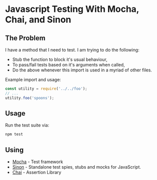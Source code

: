 # Javascript Testing With Mocha, Chai, and Sinon

## The Problem

I have a method that I need to test. I am trying to do the following:

- Stub the function to block it's usual behaviour,
- To pass/fail tests based on it's arguments when called,
- Do the above whenever this import is used in a myriad of other files.

Example import and usage:
```js
const utility = require('../../foo');
// ...
utility.foo('spoons');
```

## Usage
Run the test suite via:
```js
npm test
```

## Using
- [Mocha](https://mochajs.org/) - Test framework
- [Sinon](https://sinonjs.org/) - Standalone test spies, stubs and mocks for JavaScript.
- [Chai](https://www.chaijs.com/) - Assertion Library



